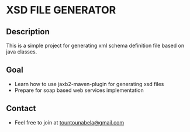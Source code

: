 # XSD FILE GENERATOR

## Description
This is a simple project for generating xml schema definition file
based on java classes.

## Goal

- Learn how to use jaxb2-maven-plugin for generating xsd files
- Prepare for soap based web services implementation

## Contact

- Feel free to join at [tountounabela@gmail.com](mailto://tountounabela@gmail.com)